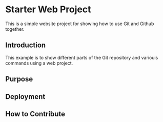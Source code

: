 # Starter Web Project

This is a simple website project for
showing how to use Git and Github together.

## Introduction

This example is to show different parts
of the Git repository and variouis commands
using a web project.

## Purpose

## Deployment

## How to Contribute
